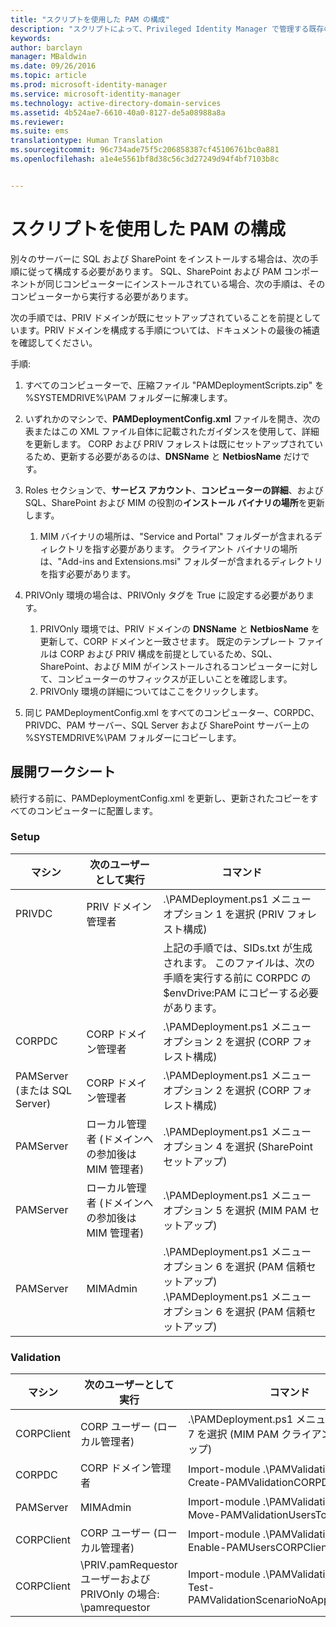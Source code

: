 ```yaml
---
title: "スクリプトを使用した PAM の構成"
description: "スクリプトによって、Privileged Identity Manager で管理する既存の ID または新規の ID を使用して CORP ドメインを準備する"
keywords: 
author: barclayn
manager: MBaldwin
ms.date: 09/26/2016
ms.topic: article
ms.prod: microsoft-identity-manager
ms.service: microsoft-identity-manager
ms.technology: active-directory-domain-services
ms.assetid: 4b524ae7-6610-40a0-8127-de5a08988a8a
ms.reviewer: 
ms.suite: ems
translationtype: Human Translation
ms.sourcegitcommit: 96c734ade75f5c206858387cf45106761bc0a881
ms.openlocfilehash: a1e4e5561bf8d38c56c3d27249d94f4bf7103b8c


---
```


# スクリプトを使用した PAM の構成

別々のサーバーに SQL および SharePoint をインストールする場合は、次の手順に従って構成する必要があります。 SQL、SharePoint および PAM コンポーネントが同じコンピューターにインストールされている場合、次の手順は、そのコンピューターから実行する必要があります。

次の手順では、PRIV ドメインが既にセットアップされていることを前提としています。PRIV ドメインを構成する手順については、ドキュメントの最後の補遺を確認してください。

手順:

1. すべてのコンピューターで、圧縮ファイル "PAMDeploymentScripts.zip" を %SYSTEMDRIVE%\PAM フォルダーに解凍します。
2. いずれかのマシンで、**PAMDeploymentConfig.xml** ファイルを開き、次の表またはこの XML ファイル自体に記載されたガイダンスを使用して、詳細を更新します。 CORP および PRIV フォレストは既にセットアップされているため、更新する必要があるのは、**DNSName** と **NetbiosName** だけです。
3. Roles セクションで、**サービス アカウント**、**コンピューターの詳細**、および SQL、SharePoint および MIM の役割の**インストール バイナリの場所**を更新します。
    1. MIM バイナリの場所は、"Service and Portal" フォルダーが含まれるディレクトリを指す必要があります。 クライアント バイナリの場所は、"Add-ins and Extensions.msi" フォルダーが含まれるディレクトリを指す必要があります。

4. PRIVOnly 環境の場合は、PRIVOnly タグを True に設定する必要があります。
    1. PRIVOnly 環境では、PRIV ドメインの **DNSName** と **NetbiosName** を更新して、CORP ドメインと一致させます。 既定のテンプレート ファイルは CORP および PRIV 構成を前提としているため、SQL、SharePoint、および MIM がインストールされるコンピューターに対して、コンピューターのサフィックスが正しいことを確認します。
    2. PRIVOnly 環境の詳細についてはここをクリックします。

5. 同じ PAMDeploymentConfig.xml をすべてのコンピューター、CORPDC、PRIVDC、PAM サーバー、SQL Server および SharePoint サーバー上の %SYSTEMDRIVE%\PAM フォルダーにコピーします。


## 展開ワークシート

続行する前に、PAMDeploymentConfig.xml を更新し、更新されたコピーをすべてのコンピューターに配置します。

### Setup

|マシン   | 次のユーザーとして実行   |コマンド   |
|---|---|---|
|  PRIVDC |PRIV ドメイン管理者   | .\PAMDeployment.ps1 メニュー オプション 1 を選択 (PRIV フォレスト構成)   |
|   |   |  上記の手順では、SIDs.txt が生成されます。 このファイルは、次の手順を実行する前に CORPDC の $envDrive:PAM にコピーする必要があります。 |
| CORPDC  |CORP ドメイン管理者   | .\PAMDeployment.ps1 メニュー オプション 2 を選択 (CORP フォレスト構成)   |
| PAMServer (または SQL Server)   |CORP ドメイン管理者   |  .\PAMDeployment.ps1 メニュー オプション 2 を選択 (CORP フォレスト構成)  |
|  PAMServer |  ローカル管理者 (ドメインへの参加後は MIM 管理者) |  .\PAMDeployment.ps1 メニュー オプション 4 を選択 (SharePoint セットアップ)  |
| PAMServer  | ローカル管理者 (ドメインへの参加後は MIM 管理者)  | .\PAMDeployment.ps1 メニュー オプション 5 を選択 (MIM PAM セットアップ)   |
|  PAMServer |MIMAdmin   | .\PAMDeployment.ps1 メニュー オプション 6 を選択 (PAM 信頼セットアップ) .\PAMDeployment.ps1 メニュー オプション 6 を選択 (PAM 信頼セットアップ) |

### Validation

|  マシン | 次のユーザーとして実行   | コマンド   |
|---|---|---|
| CORPClient  | CORP ユーザー (ローカル管理者)  |   .\PAMDeployment.ps1 メニュー オプション 7 を選択 (MIM PAM クライアント セットアップ)  |
| CORPDC  | CORP ドメイン管理者   | Import-module .\PAMValidation.psm1、Create-PAMValidationCORPDCConfig   |
| PAMServer   | MIMAdmin  | Import-module .\PAMValidation.psm1、Move-PAMValidationUsersToPAM  |
| CORPClient  | CORP ユーザー (ローカル管理者)   |   Import-module .\PAMValidation.psm1、Enable-PAMUsersCORPClientRemote |
|  CORPClient | <PRIV>\PRIV.pamRequestor ユーザーおよび PRIVOnly の場合: <CORP>\pamrequestor   | Import-module .\PAMValidation.psm1、Test-PAMValidationScenarioNoApprovalRequest  |



<!--HONumber=Sep16_HO4-->


